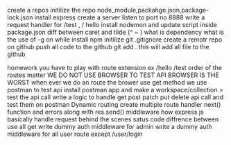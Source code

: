 create a repos
initilize the repo
node_module,packahge.json,package-lock.json
install express
create a server
listen to port no 8888
write a request handler for /test , / hello
install nodemon and update script inside package.json
diff between caret and tilde (^ ~ )
what is dependency
what is the use of -g on while install npm
initilize git
.gitignore
create a remotr repo on github
push all code to the github
git add . this will add all file to the github

homework
you have to play with route extension ex /hello /test
order of the routes matter
WE DO NOT USE BROWSER TO TEST API BROWSER IS THE WORST
when ever we do an route the brower use get method
we use postman to test api
install postman app and make a workspace/collection > test the api call
write a logic to handle get post patch put delete api call and test them on postman
Dynamic routing
create multiple route handler
next() function and errors along with res.send()
middleware
how express js basically handle request behind the scenes
satus code
diffrence between use all get
write dummy auth middleware for admin
write a dummy auth middleware for all user route except /user/login
